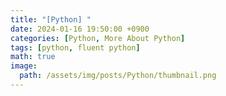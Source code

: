 ```yaml
---
title: "[Python] "
date: 2024-01-16 19:50:00 +0900
categories: [Python, More About Python]
tags: [python, fluent python]
math: true
image: 
  path: /assets/img/posts/Python/thumbnail.png
---
```


